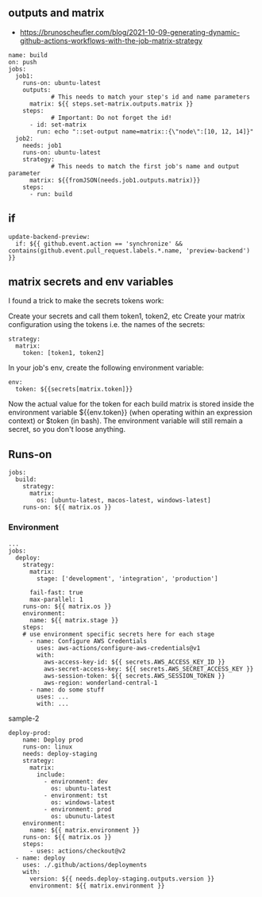 ﻿## outputs and matrix
- https://brunoscheufler.com/blog/2021-10-09-generating-dynamic-github-actions-workflows-with-the-job-matrix-strategy

```
name: build
on: push
jobs:
  job1:
    runs-on: ubuntu-latest
    outputs:
			# This needs to match your step's id and name parameters
      matrix: ${{ steps.set-matrix.outputs.matrix }}
    steps:
			# Important: Do not forget the id!
      - id: set-matrix
        run: echo "::set-output name=matrix::{\"node\":[10, 12, 14]}"
  job2:
    needs: job1
    runs-on: ubuntu-latest
    strategy:
			# This needs to match the first job's name and output parameter
      matrix: ${{fromJSON(needs.job1.outputs.matrix)}}
    steps:
      - run: build
```


## if

```
update-backend-preview:
  if: ${{ github.event.action == 'synchronize' && contains(github.event.pull_request.labels.*.name, 'preview-backend') }}

```

## matrix secrets and env variables


I found a trick to make the secrets tokens work:

Create your secrets and call them token1, token2, etc
Create your matrix configuration using the tokens i.e. the names of the secrets:
```
strategy:
  matrix:
    token: [token1, token2]
```
In your job's env, create the following environment variable:
```
env:
  token: ${{secrets[matrix.token]}}
```
Now the actual value for the token for each build matrix is stored inside the environment variable ${{env.token}} (when operating within an expression context) or $token (in bash).
The environment variable will still remain a secret, so you don't loose anything.


## Runs-on

```
jobs:
  build:
    strategy:
      matrix:
        os: [ubuntu-latest, macos-latest, windows-latest]
    runs-on: ${{ matrix.os }}
```

### Environment

```
...
jobs:
  deploy:
    strategy:
      matrix:
        stage: ['development', 'integration', 'production']

      fail-fast: true
      max-parallel: 1
    runs-on: ${{ matrix.os }}
    environment:
      name: ${{ matrix.stage }}
    steps:
    # use environment specific secrets here for each stage
      - name: Configure AWS Credentials
        uses: aws-actions/configure-aws-credentials@v1
        with:
          aws-access-key-id: ${{ secrets.AWS_ACCESS_KEY_ID }}
          aws-secret-access-key: ${{ secrets.AWS_SECRET_ACCESS_KEY }}
          aws-session-token: ${{ secrets.AWS_SESSION_TOKEN }}
          aws-region: wonderland-central-1
      - name: do some stuff
        uses: ...
        with: ...
```

sample-2

```
deploy-prod:
    name: Deploy prod
    runs-on: linux
    needs: deploy-staging
    strategy:
      matrix:
        include:
          - environment: dev
            os: ubuntu-latest
          - environment: tst
            os: windows-latest
          - environment: prod
            os: ubunutu-latest
    environment:
      name: ${{ matrix.environment }}
    runs-on: ${{ matrix.os }}
    steps:
      - uses: actions/checkout@v2
  - name: deploy
    uses: ./.github/actions/deployments
    with:
      version: ${{ needs.deploy-staging.outputs.version }}
      environment: ${{ matrix.environment }}
```